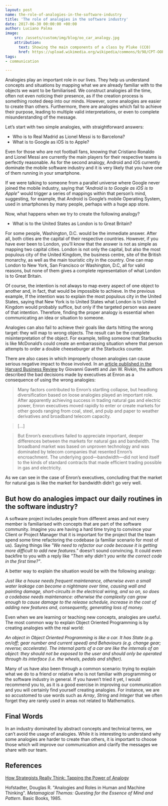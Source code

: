 ```yaml
---
layout: post
name: the-role-of-analogies-in-the-software-industry
title: 'The role of analogies in the software industry'
date: 2017-06-30 00:00:00 +00:00
author: Luciano Palma
image:
    src: /assets/custom/img/blog/oo_car_analogy.jpg
    attribution:
      text: Showing the main components of a class by Pluke (CC0)
      href: https://upload.wikimedia.org/wikipedia/commons/9/98/CPT-OOP-objects_and_classes_-_attmeth.svg
tags:
- communication

---
```


Analogies play an important role in our lives. They help us understand concepts and situations by mapping what we are already familiar with to the objects we want to be familiarised. We construct analogies all the time, often not even noticing their presence, as if the creation process is something rooted deep into our minds. However, some analogies are easier to create than others. Furthermore, there are analogies which fail to achieve their purpose, leading to multiple valid interpretations, or even to complete misunderstanding of the message.

Let’s start with two simple analogies, with straightforward answers:

* Who is to Real Madrid as Lionel Messi is to Barcelona?
* What is to Google as iOS is to Apple?


Even for those who are not football fans, knowing that Cristiano Ronaldo and Lionel Messi are currently the main players for their respective teams is perfectly reasonable. As for the second analogy, Android and iOS currently dominate the mobile software industry and it is very likely that you have one of them running in your smartphone.

If we were talking to someone from a parallel universe where Google never joined the mobile industry, saying that _"Android is to Google as iOS is to Apple"_ would trigger a series of mappings within that person’s mind, suggesting, for example, that Android is Google’s mobile Operating System, used in smartphones by many people, perhaps with a huge app store.

Now, what happens when we try to create the following analogy?

* What is to the United States as London is to Great Britain?


For some people, Washington, D.C. would be the immediate answer. After all, both cities are the capital of their respective countries. However, if you have ever been to London, you’ll know that the answer is not as simple as mapping two capital cities.
London is not only the capital, but also the most populous city of the United Kingdom, the business centre, site of the British monarchy, as well as the main touristic city in the country. One can map London to New York, San Francisco or Washington, D.C, all for valid reasons, but none of them gives a complete representation of what London is to Great Britain.

Of course, the intention is not always to map every aspect of one object to another and, in fact, that would be impossible to achieve. In the previous example, If the intention was to explain the most populous city in the United States, saying that New York is to United States what London is to United Kingdom would probably suffice, but only if the targeted person was aware of that intention. Therefore, finding the proper analogy is essential when communicating an idea or situation to someone.

Analogies can also fail to achieve their goals like darts hitting the wrong target: they will map to wrong objects. The result can be the complete misinterpretation of the object. For example, telling someone that Starbucks is like McDonald’s could create an embarrassing situation where that person attempts to order a double cheeseburger at the Starbucks counter.
 
There are also cases in which improperly chosen analogies can cause serious negative impact to those involved. In an [article published in the Harvard Business Review][1] by Giovanni Gavetti and Jan W. Rivkin, the authors described the bad decisions made by executives at Enron as a consequence of using the wrong analogies:

> Many factors contributed to Enron’s startling collapse, but headlong diversification based on loose analogies played an important role. After apparently achieving success in trading natural gas and electric power, Enron executives moved rapidly to enter or create markets for other goods ranging from coal, steel, and pulp and paper to weather derivatives and broadband telecom capacity.
 
> [...]
  
> But Enron’s executives failed to appreciate important, deeper differences between the markets for natural gas and bandwidth. The broadband market was based on unproven technology and was dominated by telecom companies that resented Enron’s encroachment. The underlying good—bandwidth—did not lend itself to the kinds of standard contracts that made efficient trading possible in gas and electricity.

As we can see in the case of Enron’s executives, concluding that the market for natural gas is like the market for bandwidth didn’t go very well.
 
## But how do analogies impact our daily routines in the software industry?
  

A software project includes people from different areas and not every member is familiarised with concepts that are part of the software community. Imagine you are having a hard time trying to convince your Client or Project Manager that it is important for the project that the team spend some time refactoring the codebase (a familiar scenario for most of us). Saying things like _"We need to refactor our code because it is getting more difficult to add new features."_ doesn’t sound convincing. It could even backfire to you with a reply like _"Then why didn’t you write the correct code in the first time?"_.

A better way to explain the situation would be with the following analogy:

_Just like a house needs frequent maintenance, otherwise even a small water leakage can become a nightmare over time, causing wall and painting damage, short-circuits in the electrical wiring, and so on, so does a codebase needs maintenance: otherwise the complexity can grow enough to cause damage to the release schedule, increase in the cost of adding new features and, consequently, generating loss of money._

Even when we are learning or teaching new concepts, analogies are useful. The most common way to explain Object Oriented Programming is by creating analogies with the real world:

_An object in Object Oriented Programming is like a car. It has State (e.g. on/off; gear number and current speed) and Behaviours (e.g. change gear; reverse; accelerate). The internal parts of a car are like the internals of an object: they should not be exposed to the user and should only be operated through its interface (i.e. the wheels, pedals and shifter)._

Many of us have also been through a common scenario: trying to explain what we do to a friend or relative who is not familiar with programming or the software industry in general. If you haven’t tried it yet, I would recommend you to, as it is a good exercise in improving our communication and you will certainly find yourself creating analogies. For instance, we are so accustomed to use words such as _Array_, _String_ and _Integer_ that we often forget they are rarely used in areas not related to Mathematics.

## Final Words

In an industry dominated by abstract concepts and technical terms, we can’t avoid the usage of analogies. While it is interesting to understand why some analogies are harder to create than others, it is important to choose those which will improve our communication and clarify the messages we share with our team.

## References

[How Strategists Really Think: Tapping the Power of Analogy](https://hbr.org/2005/04/how-strategists-really-think-tapping-the-power-of-analogy)

Hofstadter, Douglas R. "Analogies and Roles in Human and Machine Thinking". _Metamagical Themas: Questing for the Essence of Mind and Pattern_. Basic Books, 1985.

[1]: https://hbr.org/2005/04/how-strategists-really-think-tapping-the-power-of-analogy
